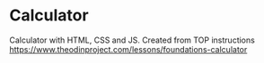 # Calculator

Calculator with HTML, CSS and JS. Created from TOP instructions https://www.theodinproject.com/lessons/foundations-calculator
